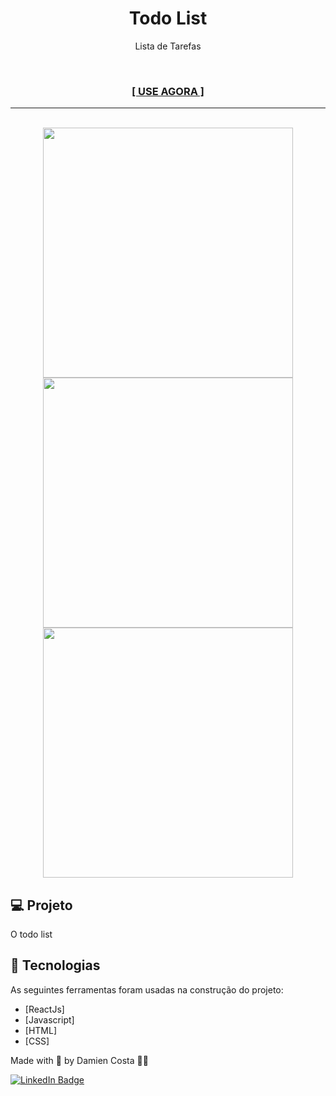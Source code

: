 <h1 align="center">Todo List</h1>

<p align="center">Lista de Tarefas</p><br>
<h3 align="center"><a href="" target="_blank"><strong>[ USE AGORA ]</strong></a></h3>

---

<br>


<div align="center">
  <img alt="" title="" src="" height="400px"/>
  <img alt="" title="" src="" height="400px"/>
  <img alt="" title="" src="" height="400px"/>

</div>

## 💻 Projeto

O todo list 

## 🚀 Tecnologias

As seguintes ferramentas foram usadas na construção do projeto:

- [ReactJs]
- [Javascript]
- [HTML]
- [CSS]

Made with 💟 by Damien Costa ✌🏿

<a href="https://www.linkedin.com/in/damien-costa-969953164/" target="_blank">![LinkedIn Badge](https://img.shields.io/badge/-Damien_Costa-blue?style=flat-square&logo=Linkedin&logoColor=white&link=https://www.linkedin.com/in/damien-costa-969953164/)
